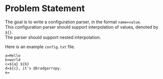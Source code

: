 # Problem Statement

The goal is to write a configuration parser, in the format `name=value`.  
This configuration parser should support interpolation of values, denoted by `${}`.  
The parser should support nested interpolation.

Here is an example `config.txt` file.

```
a=Hello
b=world
c=${a} ${b}
d=${c}, it's @bradgarropy.
e=
```
